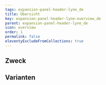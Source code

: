 ```yaml
---
tags: expansion-panel-header-lyne_de
title: Übersicht
key: expansion-panel-header-lyne-overview_de
parent: expansion-panel-header-lyne_de
icon: overview
order: 1
permalink: false
eleventyExcludeFromCollections: true
---
```


## Zweck

## Varianten

